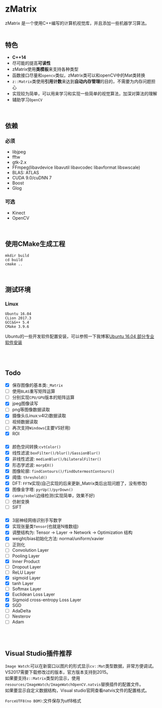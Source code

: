 # zMatrix

zMatrix 是一个使用C++编写的计算机视觉库，并且添加一些机器学习算法。
<br><br>

## 特色
* **C++14**
* 尽可能的提高**可读性**
* zMatrix使用**类模板**来支持各种类型
* 函数接口尽量和`opencv`类似，zMatrix类可以和openCV中的Mat类转换
* `z::Matrix`类使用**引用计数**来达到**自动内存管理**的目的，不需要为内存问题担心
* 实现较为简单，可以用来学习和实现一些简单的视觉算法，加深对算法的理解
* 辅助学习`OpenCV`

<br>

## 依赖
### 必须
- libjpeg
- fftw
- gtk-2.x
- FFmpeg(libavdevice libavutil libavcodec libavformat libswscale)
- BLAS: ATLAS
- CUDA 9.0/cuDNN 7
- Boost
- Glog
### 可选
- Kinect
- OpenCV

<br>

## 使用CMake生成工程
```
mkdir build
cd build
cmake ..
```
<br>

## 测试环境
### Linux
```
Ubuntu 16.04
CLion 2017.3
GCC&G++ 5.4
CMake 3.9.6
```
Ubuntu的一些开发软件配置安装，可以参照一下我博客[Ubuntu 16.04 部分专业软件安装](http://blog.csdn.net/ice__snow/article/details/53958765)

<br><br>

## Todo
 - [x] 保存图像的基本类:`_Matrix`
 - [ ] 使用`BLAS`重写矩阵运算
 - [ ] 分别实现`CPU/GPU`版本的矩阵运算
 - [x] jpeg图像读写
 - [ ] png等图像数据读取
 - [x] 摄像头(Linux:v4l2)数据读取
 - [ ] 视频数据读取
 - [ ] 再次支持`Windows`(主要VS好用)
 - [x] ROI
### 
 - [x] 颜色空间转换:`cvtColor()`
 - [x] 线性滤波:`boxFilter()/blur()/GassionBlur()`
 - [x] 非线性滤波: `medianBlur()/bilateralFilter()`
 - [x] 形态学滤波: `morpEX()`
 - [x] 图像轮廓: `findContours()/findOutermostContours()`
 - [x] 阈值: `threshold()`
 - [x] DFT: `FFTW`实现(自己实现的后来更新_Matrix类后出现问题了，没有修改)
 - [x] 图像金字塔: `pyrUp()/pyrDown()`
 - [x] `canny/sobel`边缘检测(实现简单，效果不好)
 - [ ] 仿射变换
 - [ ] SIFT
### 
 - [x] 3层神经网络识别手写数字
 - [x] 实现张量类`Tensor`(也就是N维数组)
 - [x] 调整结构为: Tensor -> Layer -> Network -> Optimization 结构
 - [x] weight/bias初始化方法: normal/uniform/xavier
 - [ ] 正则化
 - [ ] Convolution Layer
 - [ ] Pooling Layer
 - [x] Inner Product
 - [ ] Dropout Layer
 - [ ] ReLU Layer
 - [x] sigmoid Layer
 - [x] tanh Layer
 - [ ] Softmax Layer
 - [x] Euclidean Loss Layer
 - [x] Sigmoid cross-entropy Loss Layer
 - [x] SGD
 - [ ] AdaDelta
 - [ ] Nesterov
 - [ ] Adam

<br><br>

## Visual Studio插件推荐
`Image Watch`:可以在新窗口以图片的形式显示`cv::Mat`类型数据，非常方便调试。VS2017需要下载修改过的版本，官方版本支持到2015。<br>
如果要支持`z::Matrix`类型的显示，使用`resources/ImageWatch/ImageWatchOpenCV.natvis`替换插件的配置文件。<br>
如果要显示自定义数据结构，Visual studio官网查看natvis文件的配置格式。

`ForceUTF8(no BOM)`:文件保存为utf8格式
